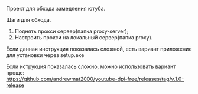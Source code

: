 Проект для обхода замедления ютуба.

Шаги для обхода.  

1. Поднять прокси сервер(папка proxy-server);
2. Настроить прокси на локальный сервер(папка proxy).

Если данная инструкция показалась сложной, есть вариант приложение для установки через setup.exe

Если иструкция показалась сложно, можно использовать вариант проще:  
https://github.com/andrewmat2000/youtube-dpi-free/releases/tag/v.1.0-release
